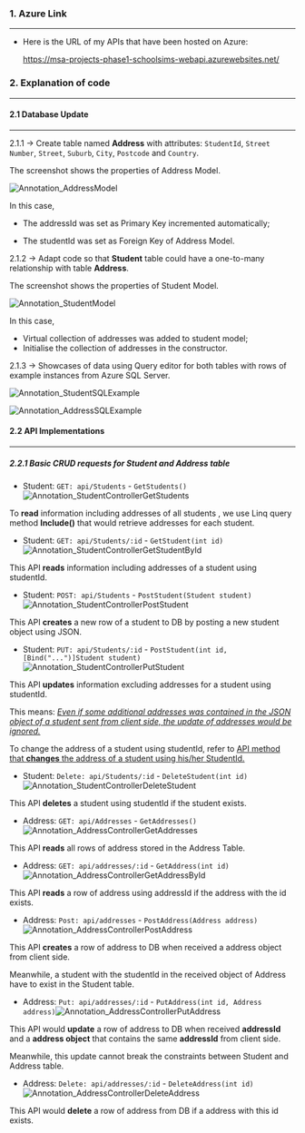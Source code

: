 ### 1. Azure Link

-----------------

- Here is the URL of my APIs that have been hosted on Azure:

  https://msa-projects-phase1-schoolsims-webapi.azurewebsites.net/



### 2. Explanation of code

-------------

####	2.1 Database Update

----------------

2.1.1 -> Create table named **Address** with attributes: `StudentId`, `Street Number`, `Street`, `Suburb`, `City`, `Postcode` and `Country`. 

The screenshot shows the properties of Address Model. 

![Annotation_AddressModel](https://raw.githubusercontent.com/ZhonglinChen/MSA-2020-Phase1-BackEndDev-WebAPI-StudentSIMS/master/Images/Annotation_AddressModel.png)

In this case,

- The addressId was set as Primary Key incremented automatically; 

- The studentId was set as Foreign Key of Address Model.

  

2.1.2 -> Adapt code so that **Student** table could have a one-to-many relationship with table **Address**.

The screenshot shows the properties of Student Model. 

![Annotation_StudentModel](https://raw.githubusercontent.com/ZhonglinChen/MSA-2020-Phase1-BackEndDev-WebAPI-StudentSIMS/master/Images/Annotation_StudentModel.png)

In this case,

- Virtual collection of addresses was added to student model;
- Initialise the collection of addresses in the constructor.



2.1.3 -> Showcases of data using Query editor for both tables with rows of example instances from Azure SQL Server.

![Annotation_StudentSQLExample](https://raw.githubusercontent.com/ZhonglinChen/MSA-2020-Phase1-BackEndDev-WebAPI-StudentSIMS/master/Images/Annotation_StudentSQLExample.png)

![Annotation_AddressSQLExample](https://raw.githubusercontent.com/ZhonglinChen/MSA-2020-Phase1-BackEndDev-WebAPI-StudentSIMS/master/Images/Annotation_AddressSQLExample.png)



#### 2.2 API Implementations

-------------

##### 2.2.1 Basic CRUD requests for **Student** and Address table 

- Student: `GET: api/Students` - `GetStudents()` ![Annotation_StudentControllerGetStudents](https://raw.githubusercontent.com/ZhonglinChen/MSA-2020-Phase1-BackEndDev-WebAPI-StudentSIMS/master/Images/Annotation_StudentControllerGetStudents.png)

To **read** information including addresses of all students , we use Linq query method **Include()** that would retrieve addresses for each student.



- Student: `GET: api/Students/:id` - `GetStudent(int id)`![Annotation_StudentControllerGetStudentById](https://raw.githubusercontent.com/ZhonglinChen/MSA-2020-Phase1-BackEndDev-WebAPI-StudentSIMS/master/Images/Annotation_StudentControllerGetStudentById.png)

This API **reads** information including addresses of a student using studentId.



- Student: `POST: api/Students` - `PostStudent(Student student)`![Annotation_StudentControllerPostStudent](https://raw.githubusercontent.com/ZhonglinChen/MSA-2020-Phase1-BackEndDev-WebAPI-StudentSIMS/master/Images/Annotation_StudentControllerPostStudent.png)

This API **creates** a new row of a student to DB by posting a new student object using JSON.



- Student: `PUT: api/Students/:id` - `PostStudent(int id, [Bind("...")]Student student)`![Annotation_StudentControllerPutStudent](https://raw.githubusercontent.com/ZhonglinChen/MSA-2020-Phase1-BackEndDev-WebAPI-StudentSIMS/master/Images/Annotation_StudentControllerPutStudent.png)

This API **updates** information excluding addresses for a student using studentId. 

This means: *<u>Even if some additional addresses was contained in the JSON object of a student sent from client side, the update of addresses would be ignored.</u>*

To change the address of a student using studentId, refer to <u>API method that **changes** the address of a student using his/her StudentId.</u>



- Student: `Delete: api/Students/:id` - `DeleteStudent(int id)`![Annotation_StudentControllerDeleteStudent](https://raw.githubusercontent.com/ZhonglinChen/MSA-2020-Phase1-BackEndDev-WebAPI-StudentSIMS/master/Images/Annotation_StudentControllerDeleteStudent.png)

This API **deletes** a student using studentId if the student exists.



- Address: `GET: api/Addresses` - `GetAddresses()` ![Annotation_AddressControllerGetAddresses](https://raw.githubusercontent.com/ZhonglinChen/MSA-2020-Phase1-BackEndDev-WebAPI-StudentSIMS/master/Images/Annotation_AddressControllerGetAddresses.png)

This API **reads** all rows of address stored in the Address Table.



- Address: `GET: api/addresses/:id` - `GetAddress(int id)`![Annotation_AddressControllerGetAddressById](https://raw.githubusercontent.com/ZhonglinChen/MSA-2020-Phase1-BackEndDev-WebAPI-StudentSIMS/master/Images/Annotation_AddressControllerGetAddressById.png)

This API **reads** a row of address using addressId if the address with the id exists.



- Address: `Post: api/addresses` - `PostAddress(Address address)`![Annotation_AddressControllerPostAddress](https://raw.githubusercontent.com/ZhonglinChen/MSA-2020-Phase1-BackEndDev-WebAPI-StudentSIMS/master/Images/Annotation_AddressControllerPostAddress.png)

This API **creates** a row of address to DB when received a address object from client side. 

Meanwhile, a student with the studentId in the received object of Address have to exist in the Student table.



- Address: `Put: api/addresses/:id` - `PutAddress(int id, Address address)`![Annotation_AddressControllerPutAddress](https://raw.githubusercontent.com/ZhonglinChen/MSA-2020-Phase1-BackEndDev-WebAPI-StudentSIMS/master/Images/Annotation_AddressControllerPutAddress.png)

This API would **update** a row of address to DB when received **addressId** and a **address object** that contains the same **addressId** from client side.

Meanwhile, this update cannot break the constraints between Student and Address table.



- Address: `Delete: api/addresses/:id` - `DeleteAddress(int id)`![Annotation_AddressControllerDeleteAddress](https://raw.githubusercontent.com/ZhonglinChen/MSA-2020-Phase1-BackEndDev-WebAPI-StudentSIMS/master/Images/Annotation_AddressControllerDeleteAddress.png)

This API would **delete** a row of address from DB if a address with this id exists.